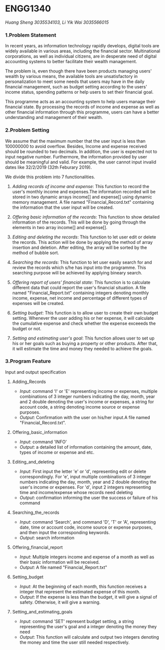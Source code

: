# __ENGG1340__
*Huang Sheng 3035534103, Li Yik Wai 3035566015*

### **1.Problem Statement**
  In recent years, as information technology rapidly develops, digital tools are widely available in various areas, including the financial sector. Multinational corporations, as well as individual citizens, are in desperate need of digital accounting systems to better facilitate their wealth management. 

  The problem is, even though there have been products managing users' wealth by various means, the available tools are unsatisfactory in personalization to meet some needs that users may have in the daily financial management, such as budget setting according to the users' income status, spending patterns or help users to set their financial goal. 

  This programme acts as an accounting system to help users manage their financial state. By processing the records of income and expense as well as other financial information through this programme, users can have a better understanding and management of their wealth. 
  
### **2.Problem Setting**
  We assume that the maximum number that the user input is less than 100000000 to avoid overflow. Besides, Income and expense received should be rounded to two decimals. In addition, the user is expected not to input negative number. Furthermore, the information provided by user should be meaningful and valid. For example, the user cannot input invalid dates like 32/2/2019 (32th Feburary 2019). 
 
  We divide this problem into 7 functionalities. 
  1. _Adding records of income and expense_: This function to record the user's monthly income and expenses.The information recorded will be stored in two dynamic arrays income[] and expense[] using dynamic memory management. A file named "Financial_Record.txt" containing the information that the user input will be created.
  
  2. _Offering basic information of the records_: This function to show detailed information of the records. This will be done by going through the elements in two array income[] and expense[].
  
  3. _Editing and deleting the records_: This function to let user edit or delete the records. This action will be done by applying the method of array insertion and deletion. After editing, the array will be sorted by the method of bubble sort.
  
  4. _Searching the records_: This function to let user easily search for and review the records which s/he has input into the programme. This searching purpose will be achieved by applying bineary search.
  
  5. _Offering report of users’ financial state_: This function is to calculate different data that could report the user's financial situation. A file named "Financial_Report.txt" containing integers denoting monthly income, expense, net income and percentage of different types of expenses will be created.
  
  6. _Setting budget_: This function is to allow user to create their own budget setting. Whenever the user adding his or her expense, it will calculate the cumulative expense and check whether the expense exceeeds the budget or not.
  
  7. _Setting and estimating user's goal_: This function allows user to set up his or her goals such as buying a property or other products. After that, it will estimate the time and money they needed to achieve the goals.

### **3.Program Feature**
  Input and output specification
  1. Adding_Records
     - _Input_: command 'I' or 'E' representing income or expenses, multiple combinations of 3 integer numbers indicating the day, month, year and 2 double denoting the user's income or expenses, a string for account code, a string denoting income source or expense purposes. 
     - _Output_: Confirmation with the user on his/her input.A file named "Financial_Record.txt".
     
  2. Offering_basic_information
     - _Input_: command 'INFO'
     - _Output_: a detailed list of information containing the amount, date, types of income or expense and etc.
     
  3. Editing_and_deleting
     - _Input_: First input the letter 'e' or 'd', representing edit or delete correspondingly. For 'e', input multiple combinations of 3 integer numbers indicating the day, month, year and 2 double denoting the user's income or expenses. For 'd', input 2 integers representing time and income/expense whose records need deleting
     - _Output_: confirmation informing the user the success or failure of his command
     
  4. Searching_the_records
     - _Input_: command 'Search', and command 'D', 'T' or 'A', representing date, time or account code, income source or expense purposes, and then input the corresponding keywords.
     - _Output_: search information
     
  5. Offering_financial_report
     - _Input_: Multiple integers income and expense of a month as well as their basic information will be received.
     - _Output_: A file named "Financial_Report.txt" 
     
  6. Setting_budget
     - _Input_: At the beginning of each month, this function receives a integer that represent the estimated expense of this month. 
     - _Output_: If the expense is less than the budget, it will give a signal of safety. Otherwise, it will give a warning. 
     
  7. Setting_and_estimating_goals
     - _Input_: command 'SET' represent budget setting, a string representing the user's goal and a integer denoting the money they need
     - _Output_: This function will calculate and output two integers denoting the money and time the user still needed respectively. 
